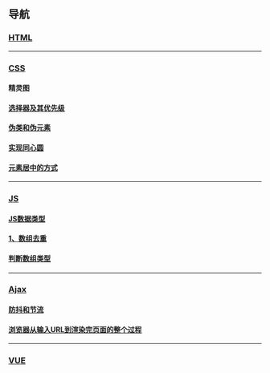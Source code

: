 ## 导航

### [HTML](./HTML)  
------------------------

### [CSS](./CSS) 

#### 精灵图
#### [选择器及其优先级](./CSS/1.选择器及其优先级.html)
#### [伪类和伪元素](./CSS/2.伪类和伪元素.html)
#### [实现同心圆](./CSS/3.实现一个同心圆.html)
#### [元素居中的方式](./CSS/元素居中的方式.html)
------------------------

### [JS](./JS)  

#### [JS数据类型](./JS/JS数据类型.html)
#### [1、数组去重](./JS/1、数组去重.html)
#### [判断数组类型](./JS/判断数组类型.html)

------------------------
### [Ajax](./Ajax) 

#### [防抖和节流](./Ajax/防抖和节流.html)
#### [浏览器从输入URL到渲染完页面的整个过程](./Ajax/浏览器从输入URL到渲染完页面的整个过程.md)

------------------------
### [VUE](./VUE)  


